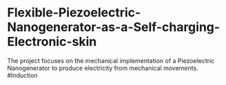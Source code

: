 # Flexible-Piezoelectric-Nanogenerator-as-a-Self-charging-Electronic-skin
 The project focuses on the mechanical implementation of a Piezoelectric Nanogenerator to produce  electricity from mechanical movements. 
#Induction
